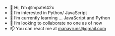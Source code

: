- 👋 Hi, I’m @mpatel42x
- 👀 I’m interested in Python/ JavaScript
- 🌱 I’m currently learning ... JavaScript and Python
- 💞️ I’m looking to collaborate no one as of now
- 📫 You can react me at manavruns@gmail.com

<!---
mpatel42x/mpatel42x is a ✨ special ✨ repository because its `README.md` (this file) appears on your GitHub profile.
You can click the Preview link to take a look at your changes.
--->
